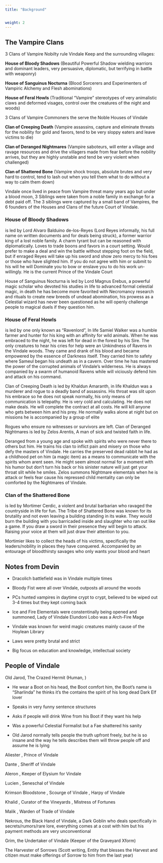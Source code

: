```yaml
---
title: "Background"


weight: 2
---
```


## The Vampire Clans

3 Clans of Vampire Nobilty rule Vindale Keep and the surrounding villages:

**House of Bloody Shadows** (Beautiful Powerful Shadow wielding warriors and dominant leaders, very persuasive, diplomatic, but terrifying in battle with weaponry)

**House of Sanguinus Nocturna** (Blood Sorcerers and Experimenters of Vampiric Alchemy and Flesh abominations)

**House of Feral Howls** (Traditional “Vampire” stereotypes of very animalistic claws and deformed visages, control over the creatures of the night and woods)

3 Clans of Vampire Commoners the serve the Noble Houses of Vindale

**Clan of Creeping Death** (Vampire assassins, capture and eliminate threats for the nobility for gold and favors, tend to be very sloppy eaters and leave victims to die)

**Clan of Deranged Nightmares** (Vampire saboteurs, will enter a village and ravage resources and drive the villagers made from fear before the nobility arrives, but they are highly unstable and tend be very violent when challenged)

 **Clan of Shattered Bone** (Vampire shock troops, absolute brutes and very hard to control, tend to lash out when you tell them what to do without a way to calm them down)

Vindale once lived in peace from Vampire threat many years ago but under a blood moon, 3 Siblings were taken from a noble family in exchange for a debt paid off. The 3 siblings were captured by a small band of Vampires, the 6 founders of the Houses and Clans of the future Court of Vindale.

### House of Bloody Shadows 

is led by Lord Alvaro Balduino de-los-Reyes (Lord Reyes informally, his full name on written documents and for deals being struck), a former warrior king of a lost noble family. A charm tyrant but can be reasoned with diplomatically. Loves to trade boons and favors in a court setting. Would prefer to make a deal and win the battle without stepping foot on the field, but if enraged Reyes will take up his sword and show zero mercy to his foes or those who have slighted him. If you do not agree with him or submit to his will he will Dominate you to bow or enslave you to do his work un-willingly. He is the current Prince of the Vindale Court

House of Sanguinus Nocturna is led by Lord Magnus Erebus, a powerful magic scholar who devoted his studies in life to advanced formal celestial magic, in death he has become more  favorited with Necromancy research and rituals to create new breeds of undead abomination, his prowess as a Celestial wizard has never been questioned as he will openly challenge people to magical duels if they question him.

### House of Feral Howls 

is led by one only known as “Ravenlord”, In life Samiel Walker was a humble farmer and hunter for his king with an affinity for wild animals. When he was embraced to the night, he was left for dead in the forest by his Sire. The only creatures to hear his cries for help were an Unkindness of Ravens in the Vindale woods. They came and drank of his blood and became empowered by the essence of Darkness itself. They carried him to safety where Sameul began his undeath as in a cavern. Over time he has mastered the power of the corrupted animals of Vindale’s wilderness. He is always companied by a swarm of humanoid Ravens while will viciously defend him and attack on his command. 

 Clan of Creeping Death is led by Khaldun Amaranth, in life Khaldun was a murderer and rogue to a deadly band of assassins. His throat was slit upon his embrace so he does not speak normally, his only means of communication is telepathy. He is very cold and calculating. He does not make deals. He will complete the contract at all costs. He will kill anyone who gets between him and his prey. He normally walks alone at night but on missions he is accompanied by a group of elite 

Rogues who ensure no witnesses or survivors are left. Clan of Deranged Nightmares is led by Zelos Arentis, A man of sick and twisted faith in life. 

Deranged from a young age and spoke with spirits who were never there to others but him. He trains his clan to inflict pain and misery on those who defy the masters of Vindale. He carries the preserved dead rabbit he had as a childhood pet on him (a magic item) as a means to communicate with the spirits whom arent seen. He might seem almost normal for a moment with his humor but don’t turn his back or his sinister nature will just get your throat slit while he smiles. Zelos summons Nightmare elementals when he is attack or feels fear cause his repressed child mentality can only be comforted by the Nightmares of Vindale.

###  Clan of the Shattered Bone 

is led by Mortimer Cerdic, a violent and brutal barbarian who ravaged the countryside in life for fun. The Tribe of Shattered Bone was known for its brutality and not even leaving a building standing in its wake. They would burn the building with you barricaded inside and slaughter who ran out like a game. If you draw a sword in their presence they will begin to attack. Raising your voice at them will just draw their attention to you. 

Mortimier likes to collect the heads of his victims, specifically the leaders/nobility in places they have conquered. Accompanied by an entourage of bloodthirsty savages who only wants your blood and heart 

## Notes from Devin

- Dracolich battlefield was in Vindale multiple times

- Bloody Fist were all over Vindale, outposts all around the woods

- PCs hunted vampires in daytime crypt to crypt, believed to be wiped out 3-4 times but they kept coming back

- Ice and Fire Elementals were constentinally being opened and summoned, Lady of Vindale Elundoni Lobo was a Arch-Fire Mage

- Vindale was known for weird magic creatures mainly cause of the Hoylean Library

- Laws were pretty brutal and strict

- Big focus on education and knowledge, intellectual society

## People of Vindale

Old Jarod, The Crazed Hermit (Human, )

- He wear a Boot on his head, the Boot comfort him, the Boot’s name is “Sharlinda” he thinks it’s the contains the spirit of his long dead Dark Elf lover

- Speaks in very funny sentence structures

- Asks if people will drink Wine from his Boot if they want his help

- Was a powerful Celestial Formalist but a Fae shattered his sanity

- Old Jarod normally tells people the truth upfront freely, but he is so insane and the way he tells describes them will throw people off and assume he is lying

Aliester , Prince of Vindale

Dante , Sheriff of Vindale

Aleron , Keeper of Elysium for Vindale

Lucien , Seneschal of Vindale 

Krimson Bloodstone , Scourge of Vindale , Harpy of Vindale

Khalid , Curator of the Vineyards , Mistress of Fortunes 

Malik , Warden of Trade of Vindale

Nekrous, the Black Hand of Vindale, a Dark Goblin who deals specifically in secrets/rumors/rare lore, everything comes at a cost with him but his payment methods are very unconventional 

Grim, the Undertaker of Vindale (Keeper of the Graveyard Xform)

The Harvester of Sorrows (Scott writing, Entity that blesses the Harvest and citizen must make offerings of Sorrow to him from the last year) 

